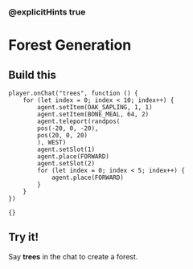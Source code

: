 ### @explicitHints true

# Forest Generation

## Build this

```blocks
player.onChat("trees", function () {
    for (let index = 0; index < 10; index++) {
        agent.setItem(OAK_SAPLING, 1, 1)
        agent.setItem(BONE_MEAL, 64, 2)
        agent.teleport(randpos(
        pos(-20, 0, -20),
        pos(20, 0, 20)
        ), WEST)
        agent.setSlot(1)
        agent.place(FORWARD)
        agent.setSlot(2)
        for (let index = 0; index < 5; index++) {
            agent.place(FORWARD)
        }
    }
})
```

```template
{}
```

## Try it!

Say **trees** in the chat to create a forest.